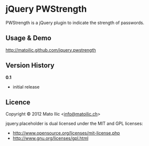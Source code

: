 # jQuery PWStrength #

PWStrength is a jQuery plugin to indicate the strength of passwords.

## Usage & Demo ##

http://matoilic.github.com/jquery.pwstrength

## Version History ##

**0.1**

* initial release

## Licence ##

Copyright &copy; 2012 Mato Ilic <<info@matoilic.ch>>

jquery.placeholder is dual licensed under the MIT and GPL licenses:

* http://www.opensource.org/licenses/mit-license.php 
* http://www.gnu.org/licenses/gpl.html